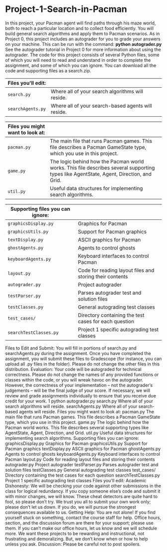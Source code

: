 # Project-1-Search-in-Pacman
In this project, your Pacman agent will find paths through his maze world, both to reach a particular location and to collect food efficiently.
You will build general search algorithms and apply them to Pacman scenarios.
As in Project 0, this project includes an autograder for you to grade your answers on your machine. This can be run with the command:
**python autograder.py**
See the autograder tutorial in Project 0 for more information about using the autograder.
The code for this project consists of several Python files, some of which you will need to read and understand in order to complete the
assignment, and some of which you can ignore. You can download all the code and supporting files as a search.zip.

| Files you'll edit:       |                             |
|--------------------------|-----------------------------|
| `search.py`              | Where all of your search algorithms will reside. |
| `searchAgents.py`        | Where all of your search-based agents will reside. |

| Files you might want to look at: |                             |
|----------------------------------|-----------------------------|
| `pacman.py`                      | The main file that runs Pacman games. This file describes a Pacman GameState type, which you use in this project. |
| `game.py`                        | The logic behind how the Pacman world works. This file describes several supporting types like AgentState, Agent, Direction, and Grid. |
| `util.py`                        | Useful data structures for implementing search algorithms. |

| Supporting files you can ignore: |                             |
|----------------------------------|-----------------------------|
| `graphicsDisplay.py`             | Graphics for Pacman         |
| `graphicsUtils.py`               | Support for Pacman graphics |
| `textDisplay.py`                 | ASCII graphics for Pacman   |
| `ghostAgents.py`                 | Agents to control ghosts    |
| `keyboardAgents.py`              | Keyboard interfaces to control Pacman |
| `layout.py`                      | Code for reading layout files and storing their contents |
| `autograder.py`                  | Project autograder          |
| `testParser.py`                  | Parses autograder test and solution files |
| `testClasses.py`                 | General autograding test classes |
| `test_cases/`                    | Directory containing the test cases for each question |
| `searchTestClasses.py`           | Project 1 specific autograding test classes |

Files to Edit and Submit: You will fill in portions of search.py and searchAgents.py during the assignment. Once you have completed
the assignment, you will submit these files to Gradescope (for instance, you can upload all .py files in the folder). Please do not change the
other files in this distribution.
Evaluation: Your code will be autograded for technical correctness. Please do not change the names of any provided functions or classes
within the code, or you will wreak havoc on the autograder. However, the correctness of your implementation – not the autograder’s
judgements – will be the final judge of your score. If necessary, we will review and grade assignments individually to ensure that you receive
due credit for your work.
1 python autograder.py
search.py Where all of your search algorithms will reside.
searchAgents.py Where all of your search-based agents will reside.
Files you might want to look at:
pacman.py The main file that runs Pacman games. This file describes a Pacman
GameState type, which you use in this project.
game.py The logic behind how the Pacman world works. This file describes
several supporting types like AgentState, Agent, Direction, and Grid.
util.py Useful data structures for implementing search algorithms.
Supporting files you can ignore:
graphicsDisplay.py Graphics for Pacman
graphicsUtils.py Support for Pacman graphics
textDisplay.py ASCII graphics for Pacman
ghostAgents.py Agents to control ghosts
keyboardAgents.py Keyboard interfaces to control Pacman
layout.py Code for reading layout files and storing their contents
autograder.py Project autograder
testParser.py Parses autograder test and solution files
testClasses.py General autograding test classes
test_cases/ Directory containing the test cases for each question
searchTestClasses.py Project 1 specific autograding test classes
Files you'll edit:
Academic Dishonesty: We will be checking your code against other submissions in the class for logical redundancy. If you copy someone
else’s code and submit it with minor changes, we will know. These cheat detectors are quite hard to fool, so please don’t try. We trust you all
to submit your own work only; please don’t let us down. If you do, we will pursue the strongest consequences available to us.
Getting Help: You are not alone! If you find yourself stuck on something, contact the course staff for help. Office hours, section, and the
discussion forum are there for your support; please use them. If you can’t make our office hours, let us know and we will schedule more. We
want these projects to be rewarding and instructional, not frustrating and demoralizing. But, we don’t know when or how to help unless you
ask.
Discussion: Please be careful not to post spoilers.
